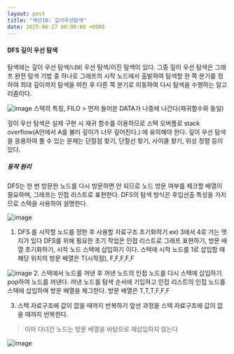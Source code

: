 ```yaml
---
layout: post
title: "섹션16: 깊이우선탐색"
date: 2025-06-27 00:00:00 +0900
---
```

#### DFS 깊이 우선 탐색
탐색에는 깊이 우선 탐색/너비 우선 탐색/이진 탐색이 있다.
그중 깊이 우선 탐색은 그래프 완전 탐색 기법 중 하나로 
그래프의 시작 노드에서 출발하여 탐색할 한 쪽 분기를 정하여 
최대 깊이까지 탐색을 마친 후 다른 쪽 분기로 이동하여 다시 탐색을 수행하는 알고리즘이다. 

![image](https://github.com/user-attachments/assets/b3303264-c45a-42e3-b701-8e1c87c63179)
스택의 특징, FILO > 먼저 들어온 DATA가 나중에 나간다(재귀함수와 동일)

깊이 우선 탐색은 실제 구현 시 재귀 함수를 이용하므로 스택 오버플로 stack overflow(A안에서 A를 불러 깊이가 너무 깊어진다.)
에 유의해야 한다.
깊이 우선 탐색을 응용하여 풀 수 있는 문제는 단절점 찾기, 단절선 찾기, 사이클 찾기, 위상 정렬 등이 있다.

##### 동작 원리
DFS는 한 번 방문한 노드를 다시 방문하면 안 되므로 노드 방문 여부를 체크할 배열이 필요하며, 
그래프는 인접 리스트로 표현한다. DFS의 탐색 방식은 후입선출 특성을 가지므로 스택을 사용하여 설명한다.

![image](https://github.com/user-attachments/assets/ded05965-2a6e-4b3b-b3da-c1d50e791779)
1. DFS 를 시작할 노드를 정한 후 사용할 자료구조 초기화하기
   ex) 3에서 4로 가는 엣지가 있다 
   DFS를 위해 필요한 초기 작업은 인접 리스트로 그래프 표현하기, 방문 배열 초기화하기, 시작 노드 스택에 삽입하기 이다.
   스택에 시작 노드를 1로 삽입할 때 해당 위치의 방문 배열은 T(시작점), F,F,F,F,F

   

![image](https://github.com/user-attachments/assets/d814c889-bad9-4548-b9c7-74a6cee191f5)
2. 스택에서 노드를 꺼낸 후 꺼낸 노드의 인접 노드를 다시 스택에 삽입하기 
pop하여 노드를 꺼낸다. 꺼낸 노드를 탐색 순서에 기입하고 인접 리스트의 인접 노드를 스택에 삽입하며 방문 배열을 체그한다.
방문 배열은 T,T,T,F,F,F

3. 스택 자료구조에 값이 없을 때까지 반복하기
앞선 과정을 스택 자료구조에 값이 없을 때까지 반복한다.

> 이미 다녀간 노드는 방문 배열을 바탕으로 재삽입하지 않는다
> 
![image](https://github.com/user-attachments/assets/b616fbb4-7276-4702-ab50-fb32d87ec763)



